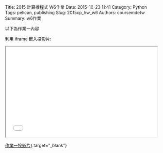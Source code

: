 Title: 2015 計算機程式 W6作業
Date: 2015-10-23 11:41
Category: Python
Tags: pelican, publishing
Slug: 2015cp_hw_w6
Authors: coursemdetw
Summary: w6作業

以下為作業一內容

利用 iframe 嵌入投影片:

<iframe src="40423144_cp_w6_p.html" width="500" height="300"></iframe>

[作業一投影片](40423144_cp_w6_p.html){:target="_blank"}
